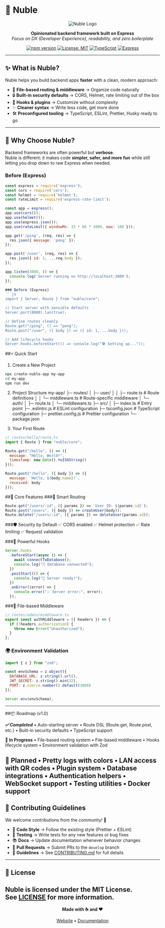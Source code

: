 # 🌌 Nuble

<div align="center">

![Nuble Logo](https://via.placeholder.com/120x120/4f46e5/ffffff?text=N)

**Opinionated backend framework built on Express**  
*Focus on DX (Developer Experience), readability, and zero boilerplate*

[![npm version](https://img.shields.io/npm/v/nuble.svg)](https://npmjs.com/package/nuble)
[![License: MIT](https://img.shields.io/badge/License-MIT-yellow.svg)](https://opensource.org/licenses/MIT)
[![TypeScript](https://img.shields.io/badge/%3C%2F%3E-TypeScript-%230074c1.svg)](http://www.typescriptlang.org/)
[![Express](https://img.shields.io/badge/Built%20with-Express-000000.svg)](https://expressjs.com/)

</div>

---

## ✨ What is Nuble?

Nuble helps you build backend apps **faster** with a clean, modern approach:

- 🚀 **File-based routing & middleware** → Organize code naturally  
- 🔒 **Built-in security defaults** → CORS, Helmet, rate limiting out of the box  
- 🧩 **Hooks & plugins** → Customize without complexity  
- ✨ **Cleaner syntax** → Write less code, get more done  
- 🛠 **Preconfigured tooling** → TypeScript, ESLint, Prettier, Husky ready to go  

---

## 🎯 Why Choose Nuble?

Backend frameworks are often powerful but **verbose**.  
Nuble is different: it makes code **simpler, safer, and more fun** while still letting you drop down to raw Express when needed.

### Before (Express)
```js
const express = require('express');
const cors = require('cors');
const helmet = require('helmet');
const rateLimit = require('express-rate-limit');

const app = express();
app.use(cors());
app.use(helmet());
app.use(express.json());
app.use(rateLimit({ windowMs: 15 * 60 * 1000, max: 100 }));

app.get('/ping', (req, res) => {
  res.json({ message: 'pong' });
});

app.post('/user', (req, res) => {
  res.json({ id: 1, ...req.body });
});

app.listen(3000, () => {
  console.log('Server running on http://localhost:3000');
});

### Before (Express)
```js
import { Server, Route } from "nuble/core";

// Start server with sensible defaults
Server.port(8000).lan(true);

// Define routes cleanly
Route.get("/ping", () => "pong");
Route.post("/user", ({ body }) => ({ id: 1, ...body }));

// Add lifecycle hooks
Server.hooks.beforeStart(() => console.log("🛠 Setting up..."));
```
##⚡ Quick Start
1. Create a New Project
```bash
npx create-nuble-app my-app
cd my-app
npm run dev
```
2. Project Structure
my-app/
├─ routes/
│  ├─ user/
│  │  ├─ route.ts          # Route definitions
│  │  └─ middleware.ts     # Route-specific middleware
│  └─ auth/
│     ├─ route.ts
│     └─ middleware.ts
├─ src/
│  ├─ index.ts             # Entry point
├─ .eslintrc.js            # ESLint configuration
├─ tsconfig.json           # TypeScript configuration
├─ prettier.config.js      # Prettier configuration
└─ package.json

3. Your First Route
```js
// routes/hello/route.ts
import { Route } from "nuble/core";

Route.get("/hello", () => ({
  message: "Hello, World!",
  timestamp: new Date().toISOString()
}));

Route.post("/hello", ({ body }) => ({
  message: `Hello, ${body.name}!`,
  received: body
}));
```
##🚀 Core Features
###🎯 Smart Routing
```js
Route.get("/users/:id", ({ params }) => `User ID: ${params.id}`);
Route.post("/users", ({ body }) => createUser(body));
Route.delete("/users/:id", ({ params }) => deleteUser(params.id));
```
###🛡️ Security by Default
✅ CORS enabled
✅ Helmet protection
✅ Rate limiting
✅ Request validation

###🔧 Powerful Hooks
```js
Server.hooks
  .beforeStart(async () => {
    await connectToDatabase();
    console.log("🗄️ Database connected");
  })
  .postStart(() => {
    console.log("🚀 Server ready!");
  })
  .onError((error) => {
    console.error("💥 Server error:", error);
  });
```
###📁 File-based Middleware
```js
// routes/admin/middleware.ts
export const authMiddleware = ({ headers }) => {
  if (!headers.authorization) {
    throw new Error("Unauthorized");
  }
};
```
### 🌍 Environment Validation
```js
import { z } from "zod";

const envSchema = z.object({
  DATABASE_URL: z.string().url(),
  JWT_SECRET: z.string().min(32),
  PORT: z.coerce.number().default(3000)
});

Server.env(envSchema);
```
---
##📦 Roadmap (v1.0)

***✅ Completed***
	•	Auto-starting server
	•	Route DSL (Route.get, Route.post, etc.)
	•	Built-in security defaults
	•	TypeScript support

**🔧 In Progress**
	•	File-based routing system
	•	File-based middleware
	•	Hooks lifecycle system
	•	Environment validation with Zod

**🎯 Planned**
	•	Pretty logs with colors
	•	LAN access with QR codes
	•	Plugin system
	•	Database integrations
	•	Authentication helpers
	•	WebSocket support
	•	Testing utilities
	•	Docker support
---
## 🤝 Contributing Guidelines

We welcome contributions from the community! 🎉  

- 📐 **Code Style** → Follow the existing style (Prettier + ESLint)  
- 🧪 **Testing** → Write tests for any new features or bug fixes  
- 📚 **Docs** → Update documentation whenever behavior changes  
- 🔀 **Pull Requests** → Submit PRs to the `develop` branch  
- 📄 **Guidelines** → See [CONTRIBUTING.md](./CONTRIBUTING.md) for full details  

---
## 📄 License

Nuble is licensed under the **MIT License**.  
See [LICENSE](./LICENSE) for more information.
---
<div align="center">

**Made with ☕ and ❤️**

[Website](https://github.com/NabilMouzouna/nuble-framework) • [Documentation](https://github.com/NabilMouzouna/nuble-framework) 

</div>